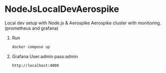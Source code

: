# NodeJsLocalDevAerospike
Local dev setup with Node.js &amp; Aerospike 
Aerospike cluster with monitoring. (prometheus and grafana)


1. Run 
   ```sh
   docker compose up
   ```
2. Grafana  User:admin pass:admin
   ```sh
   http://localhost:4000
   ```
